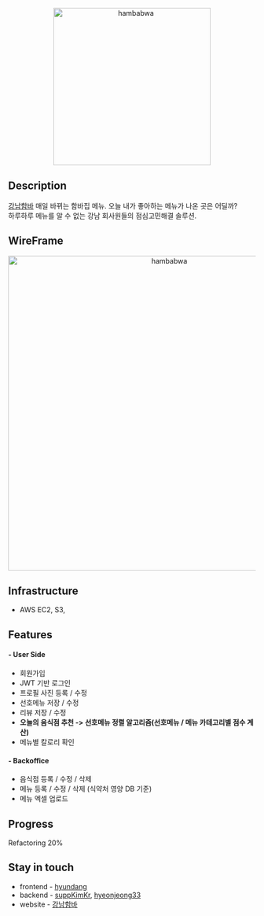 <p align="center">
  <a href="http://svc.hambabwa.kr/" target="blank"><img src="https://image.hambabwa.kr/ci.png" width="320" alt="hambabwa" /></a>
</p>

## Description

[강남함바](http://svc.hambabwa.kr/) 매일 바뀌는 함바집 메뉴. 오늘 내가 좋아하는 메뉴가 나온 곳은 어딜까?</br>
하루하루 메뉴를 알 수 없는 강남 회사원들의 점심고민해결 솔루션.

## WireFrame
<p align="center">
  <a href="http://svc.hambabwa.kr/" target="blank"><img src="https://image.hambabwa.kr/wireframe.png" width="640" alt="hambabwa" /></a>
</p>

## Infrastructure

- AWS EC2, S3, 

## Features
#### - User Side
- 회원가입
- JWT 기반 로그인
- 프로필 사진 등록 / 수정
- 선호메뉴 저장 / 수정
- 리뷰 저장 / 수정
- **오늘의 음식점 추천 -> 선호메뉴 정렬 알고리즘(선호메뉴 / 메뉴 카테고리별 점수 계산)**   
- 메뉴별 칼로리 확인

#### - Backoffice
- 음식점 등록 / 수정 / 삭제
- 메뉴 등록 / 수정 / 삭제 (식약처 영양 DB 기준)
- 메뉴 엑셀 업로드

## Progress
Refactoring 20%

## Stay in touch

- frontend - [hyundang](https://github.com/hyundang)
- backend - [suppKimKr](https://github.com/suppKimKr), [hyeonjeong33](https://github.com/hyeonjeong33)
- website - [강남함바](https://svc.hambabwa.com)
